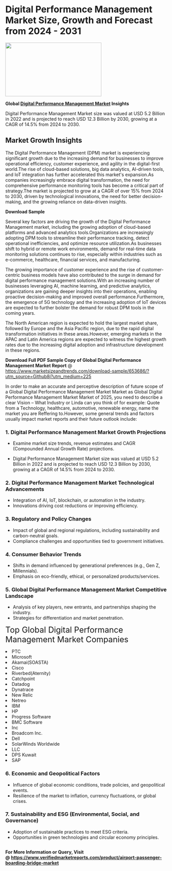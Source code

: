 <H1>Digital Performance Management Market Size, Growth and Forecast from 2024 - 2031</H1><img class="aligncenter size-medium wp-image-584254" src="https://thirdeyenews.in/wp-content/uploads/2024/09/Global-Market-Research-300x168.jpeg" alt="" width="300" height="168" /><p><strong>Global&nbsp;<a href="https://www.marketsizeandtrends.com/download-sample/653686/?utm_source=Github8j?utm_medium=225">Digital Performance Management Market</a> Insights</strong></p><p>Digital Performance Management Market size was valued at USD 5.2 Billion in 2022 and is projected to reach USD 12.3 Billion by 2030, growing at a CAGR of 14.5% from 2024 to 2030.</p><p><h2>Market Growth Insights</h2> <p>The Digital Performance Management (DPM) market is experiencing significant growth due to the increasing demand for businesses to improve operational efficiency, customer experience, and agility in the digital-first world.The rise of cloud-based solutions, big data analytics, AI-driven tools, and IoT integration has further accelerated this market's expansion.As companies increasingly embrace digital transformation, the need for comprehensive performance monitoring tools has become a critical part of strategy.The market is projected to grow at a CAGR of over 15% from 2024 to 2030, driven by technological innovations, the need for better decision-making, and the growing reliance on data-driven insights.</p> <p><strong>Download Sample</strong></p> <p>Several key factors are driving the growth of the Digital Performance Management market, including the growing adoption of cloud-based platforms and advanced analytics tools.Organizations are increasingly adopting DPM tools to streamline their performance tracking, detect operational inefficiencies, and optimize resource utilization.As businesses shift to hybrid or remote work environments, demand for real-time data monitoring solutions continues to rise, especially within industries such as e-commerce, healthcare, financial services, and manufacturing.</p> <p>The growing importance of customer experience and the rise of customer-centric business models have also contributed to the surge in demand for digital performance management solutions.With an increasing number of businesses leveraging AI, machine learning, and predictive analytics, organizations are gaining deeper insights into their operations, enabling proactive decision-making and improved overall performance.Furthermore, the emergence of 5G technology and the increasing adoption of IoT devices are expected to further bolster the demand for robust DPM tools in the coming years.</p> <p>The North American region is expected to hold the largest market share, followed by Europe and the Asia Pacific region, due to the rapid digital transformation initiatives in these areas.However, emerging markets in the APAC and Latin America regions are expected to witness the highest growth rates due to the increasing digital adoption and infrastructure development in these regions.</p> <p><span class=""><strong>Download Full PDF Sample Copy of Global Digital Performance Management Market Report</strong> @ <a href="https://www.marketsizeandtrends.com/download-sample/653686/?utm_source=Github8j?utm_medium=225" target="_blank">https://www.marketsizeandtrends.com/download-sample/653686/?utm_source=Github8j?utm_medium=225</a></span></p><p>In order to make an accurate and perceptive description of future scope of a Global&nbsp;Digital Performance Management Market Market as Global&nbsp;Digital Performance Management Market Market of 2025, you need to describe a clear Vision &ndash; What Industry or Linda can you think of for example: Quote from a Technology, healthcare, automotive, renewable energy, name the market you are Reffering to.However, some general trends and factors usually impact market reports and their future outlook include:</p><h3>1.&nbsp;<strong>Digital Performance Management Market Growth Projections</strong></h3><ul><li>Examine market size trends, revenue estimates and CAGR (Compounded Annual Growth Rate) projections.</li><li><p>Digital Performance Management Market size was valued at USD 5.2 Billion in 2022 and is projected to reach USD 12.3 Billion by 2030, growing at a CAGR of 14.5% from 2024 to 2030.</p></li></ul><h3>2.&nbsp;<strong>Digital Performance Management Market Technological Advancements</strong></h3><ul><li>Integration of AI, IoT, blockchain, or automation in the industry.</li><li>Innovations driving cost reductions or improving efficiency.</li></ul><h3>3.&nbsp;<strong>Regulatory and Policy Changes</strong></h3><ul><li>Impact of global and regional regulations, including sustainability and carbon-neutral goals.</li><li>Compliance challenges and opportunities tied to government initiatives.</li></ul><h3>4.&nbsp;<strong>Consumer Behavior Trends</strong></h3><ul><li>Shifts in demand influenced by generational preferences (e.g., Gen Z, Millennials).</li><li>Emphasis on eco-friendly, ethical, or personalized products/services.</li></ul><h3>5.&nbsp;<strong>Global Digital Performance Management Market Competitive Landscape</strong></h3><ul><li>Analysis of key players, new entrants, and partnerships shaping the industry.</li><li>Strategies for differentiation and market penetration.</li></ul><p data-pm-slice="1 1 []"><span style="color: inherit; font-family: inherit; font-size: 25px;">Top Global Digital Performance Management Market Companies</span></p><div class="" data-test-id=""><p><li>PTC</li><li> Microsoft</li><li> Akamai(SOASTA)</li><li> Cisco</li><li> Riverbed(Aternity)</li><li> Catchpoint</li><li> Datadog</li><li> Dynatrace</li><li> New Relic</li><li> Netreo</li><li> IBM</li><li> HP</li><li> Progress Software</li><li> BMC Software</li><li>Inc</li><li> Broadcom Inc.</li><li> Dell</li><li> SolarWinds Worldwide</li><li> LLC</li><li> DPS Kuwait</li><li> SAP</li></p></div><h3>6.&nbsp;<strong>Economic and Geopolitical Factors</strong></h3><ul><li>Influence of global economic conditions, trade policies, and geopolitical events.</li><li>Resilience of the market to inflation, currency fluctuations, or global crises.</li></ul><h3>7.&nbsp;<strong>Sustainability and ESG (Environmental, Social, and Governance)</strong></h3><ul><li>Adoption of sustainable practices to meet ESG criteria.</li><li>Opportunities in green technologies and circular economy principles.</li></ul><h2><strong style="font-size: 14px;">For More Information or Query, Visit @&nbsp;</strong><a style="background-color: #ffffff; font-size: 14px;" href="https://www.marketsizeandtrends.com/report/digital-performance-management-market/" target="_blank">https://www.verifiedmarketreports.com/product/airport-passenger-boarding-bridge-market</a></h2>
